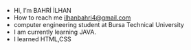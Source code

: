 - Hi, I’m BAHRİ İLHAN
- How to reach me ilhanbahri4@gmail.com
- computer engineering student at Bursa Technical University
- I am currently learning JAVA.
- I learned HTML,CSS

